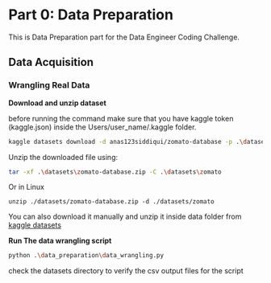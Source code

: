 # Part 0: Data Preparation

This is Data Preparation part for the Data Engineer Coding Challenge.

## Data Acquisition

### Wrangling Real Data 

**Download and unzip dataset**

before running the command make sure that you have kaggle token (kaggle.json) inside the Users/user_name/.kaggle folder.
```bash
kaggle datasets download -d anas123siddiqui/zomato-database -p .\datasets\
```
Unzip the downloaded file using:
```bash
tar -xf .\datasets\zomato-database.zip -C .\datasets\zomato
```
Or in Linux
```
unzip ./datasets/zomato-database.zip -d ./datasets/zomato
```
You can also download it manually and unzip it inside data folder from [kaggle datasets](https://www.kaggle.com/datasets/anas123siddiqui/zomato-database?select=restaurant.csv)

**Run The data wrangling script**
```bash
python .\data_preparation\data_wrangling.py
```
check the datasets directory to verify the csv output files for the script